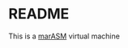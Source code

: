 # README #
This is a [marASM](https://bitbucket.org/SR3u/mvm/raw/master/MarAsm%20syntax.txt) virtual machine